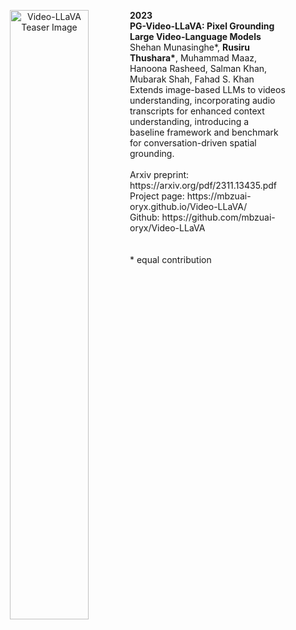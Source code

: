 

<p align="center">
  <img src="https://github.com/mbzuai-oryx/Video-LLaVA/blob/main/docs/images/figures/teaser.png" alt="Video-LLaVA Teaser Image" width="50%" align="left" />
  <div>
    <strong>2023</strong><br/>
    <strong>PG-Video-LLaVA: Pixel Grounding Large Video-Language Models</strong><br/>
    Shehan Munasinghe*, <strong>Rusiru Thushara*</strong>, Muhammad Maaz, Hanoona Rasheed, Salman Khan, Mubarak Shah, Fahad S. Khan<br/>
    Extends image-based LLMs to videos understanding, incorporating audio transcripts for enhanced context understanding, introducing a baseline framework and benchmark for conversation-driven spatial grounding.<br/> 
    <br/>
    Arxiv preprint: https://arxiv.org/pdf/2311.13435.pdf<br/>
    Project page: https://mbzuai-oryx.github.io/Video-LLaVA/<br/>
    Github: https://github.com/mbzuai-oryx/Video-LLaVA<br/>
    <br/><br/>
    * equal contribution<br/>

  </div>
</p>
<div style="clear:both;"></div>
